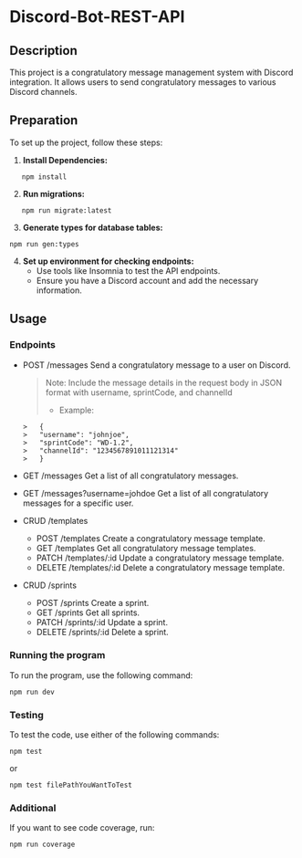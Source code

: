 # Discord-Bot-REST-API

## Description

This project is a congratulatory message management system with Discord integration. It allows users to send congratulatory messages to various Discord channels.

## Preparation

To set up the project, follow these steps:

1. **Install Dependencies:**

```
   npm install
```

2. **Run migrations:**

```
   npm run migrate:latest
```

3. **Generate types for database tables:**

```
npm run gen:types
```

4. **Set up environment for checking endpoints:**
   - Use tools like Insomnia to test the API endpoints.
   - Ensure you have a Discord account and add the necessary information.

## Usage

### Endpoints

- POST /messages
  Send a congratulatory message to a user on Discord.
  > Note: Include the message details in the request body in JSON format with username, sprintCode, and channelId
  >
  > - Example:
  ```
  >   {
  >   "username": "johnjoe",
  >   "sprintCode": "WD-1.2",
  >   "channelId": "1234567891011121314"
  >   }
  ```
- GET /messages
  Get a list of all congratulatory messages.

- GET /messages?username=johdoe
  Get a list of all congratulatory messages for a specific user.

- CRUD /templates

  - POST /templates
    Create a congratulatory message template.
  - GET /templates
    Get all congratulatory message templates.
  - PATCH /templates/:id
    Update a congratulatory message template.
  - DELETE /templates/:id
    Delete a congratulatory message template.

- CRUD /sprints
  - POST /sprints
    Create a sprint.
  - GET /sprints
    Get all sprints.
  - PATCH /sprints/:id
    Update a sprint.
  - DELETE /sprints/:id
    Delete a sprint.

### Running the program

To run the program, use the following command:

```
npm run dev
```

### Testing

To test the code, use either of the following commands:

```
npm test
```

or

```
npm test filePathYouWantToTest
```

### Additional

If you want to see code coverage, run:

```
npm run coverage
```
